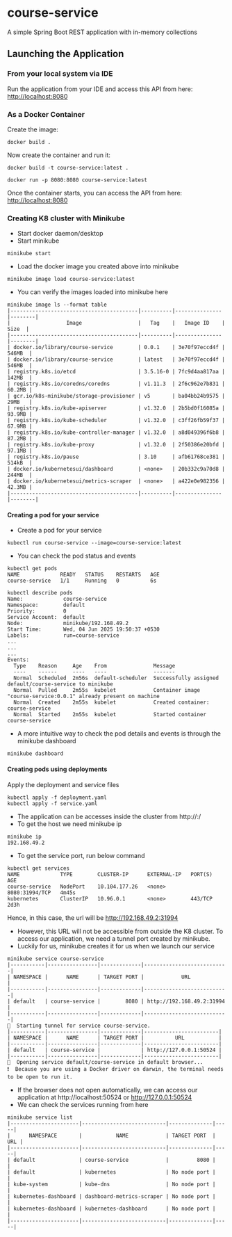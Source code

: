 # course-service
A simple Spring Boot REST application with in-memory collections

## Launching the Application
### From your local system via IDE
Run the application from your IDE and access this API from here: [http://localhost:8080](http://localhost:8080)

### As a Docker Container

Create the image:
```shell
docker build .
```
Now create the container and run it:
```shell
docker build -t course-service:latest .
```
```shell
docker run -p 8080:8080 course-service:latest 
```

Once the container starts, you can access the API from here: [http://localhost:8080](http://localhost:8080)

### Creating K8 cluster with Minikube

- Start docker daemon/desktop
- Start minikube
```shell
minikube start
```
- Load the docker image you created above into minikube
```shell
minikube image load course-service:latest
```
- You can verify the images loaded into minikube here
```shell
minikube image ls --format table
|-----------------------------------------|----------|---------------|--------|
|                  Image                  |   Tag    |   Image ID    |  Size  |
|-----------------------------------------|----------|---------------|--------|
| docker.io/library/course-service        | 0.0.1    | 3e70f97eccd4f | 546MB  |
| docker.io/library/course-service        | latest   | 3e70f97eccd4f | 546MB  |
| registry.k8s.io/etcd                    | 3.5.16-0 | 7fc9d4aa817aa | 142MB  |
| registry.k8s.io/coredns/coredns         | v1.11.3  | 2f6c962e7b831 | 60.2MB |
| gcr.io/k8s-minikube/storage-provisioner | v5       | ba04bb24b9575 | 29MB   |
| registry.k8s.io/kube-apiserver          | v1.32.0  | 2b5bd0f16085a | 93.9MB |
| registry.k8s.io/kube-scheduler          | v1.32.0  | c3ff26fb59f37 | 67.9MB |
| registry.k8s.io/kube-controller-manager | v1.32.0  | a8d049396f6b8 | 87.2MB |
| registry.k8s.io/kube-proxy              | v1.32.0  | 2f50386e20bfd | 97.1MB |
| registry.k8s.io/pause                   | 3.10     | afb61768ce381 | 514kB  |
| docker.io/kubernetesui/dashboard        | <none>   | 20b332c9a70d8 | 244MB  |
| docker.io/kubernetesui/metrics-scraper  | <none>   | a422e0e982356 | 42.3MB |
|-----------------------------------------|----------|---------------|--------|
```
#### Creating a pod for your service
- Create a pod for your service
```shell
kubectl run course-service --image=course-service:latest
```
- You can check the pod status and events
```shell
kubectl get pods
NAME             READY   STATUS    RESTARTS   AGE
course-service   1/1     Running   0          6s

kubectl describe pods
Name:             course-service
Namespace:        default
Priority:         0
Service Account:  default
Node:             minikube/192.168.49.2
Start Time:       Wed, 04 Jun 2025 19:50:37 +0530
Labels:           run=course-service
...
...
...
Events:
  Type    Reason     Age    From               Message
  ----    ------     ----   ----               -------
  Normal  Scheduled  2m56s  default-scheduler  Successfully assigned default/course-service to minikube
  Normal  Pulled     2m55s  kubelet            Container image "course-service:0.0.1" already present on machine
  Normal  Created    2m55s  kubelet            Created container: course-service
  Normal  Started    2m55s  kubelet            Started container course-service
```
- A more intuitive way to check the pod details and events is through the minikube dashboard
```shell
minikube dashboard
```
#### Creating pods using deployments

Apply the deployment and service files
```shell
kubectl apply -f deployment.yaml
kubectl apply -f service.yaml
```

- The application can be accesses inside the cluster from http://<host>:<service-port>/ 
- To get the host we need minikube ip
```shell
minikube ip
192.168.49.2
```
- To get the service port, run below command
```shell
kubectl get services
NAME             TYPE        CLUSTER-IP      EXTERNAL-IP   PORT(S)          AGE
course-service   NodePort    10.104.177.26   <none>        8080:31994/TCP   4m45s
kubernetes       ClusterIP   10.96.0.1       <none>        443/TCP          2d3h
```
Hence, in this case, the url will be http://192.168.49.2:31994

- However, this URL will not be accessible from outside the K8 cluster. To access our application, we need a tunnel port created by minikube.
- Luckily for us, minikube creates it for us when we launch our service
```shell
minikube service course-service
|-----------|----------------|-------------|---------------------------|
| NAMESPACE |      NAME      | TARGET PORT |            URL            |
|-----------|----------------|-------------|---------------------------|
| default   | course-service |        8080 | http://192.168.49.2:31994 |
|-----------|----------------|-------------|---------------------------|
🏃  Starting tunnel for service course-service.
|-----------|----------------|-------------|------------------------|
| NAMESPACE |      NAME      | TARGET PORT |          URL           |
|-----------|----------------|-------------|------------------------|
| default   | course-service |             | http://127.0.0.1:50524 |
|-----------|----------------|-------------|------------------------|
🎉  Opening service default/course-service in default browser...
❗  Because you are using a Docker driver on darwin, the terminal needs to be open to run it.
```
- If the browser does not open automatically, we can access our application at http://localhost:50524 or http://127.0.0.1:50524
- We can check the services running from here
```shell
minikube service list
|----------------------|---------------------------|--------------|-----|
|      NAMESPACE       |           NAME            | TARGET PORT  | URL |
|----------------------|---------------------------|--------------|-----|
| default              | course-service            |         8080 |     |
| default              | kubernetes                | No node port |     |
| kube-system          | kube-dns                  | No node port |     |
| kubernetes-dashboard | dashboard-metrics-scraper | No node port |     |
| kubernetes-dashboard | kubernetes-dashboard      | No node port |     |
|----------------------|---------------------------|--------------|-----|
```